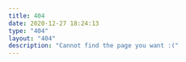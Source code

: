 ```yaml
---
title: 404
date: 2020-12-27 18:24:13
type: "404"
layout: "404"
description: "Cannot find the page you want :("
---
```

